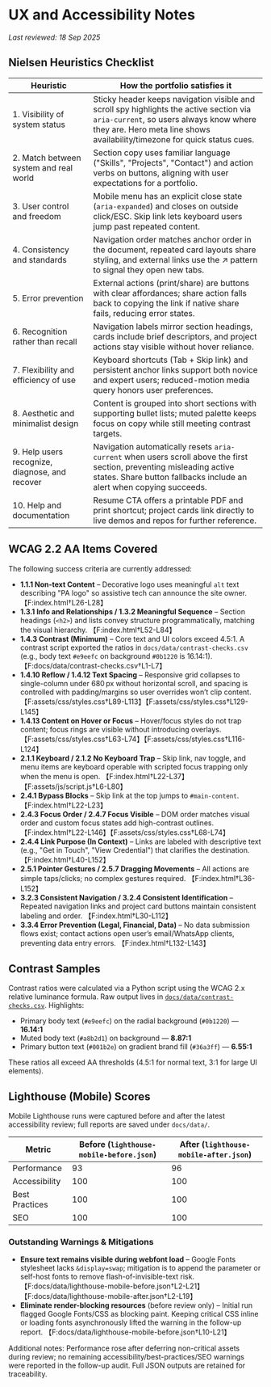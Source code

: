 # UX and Accessibility Notes

_Last reviewed: 18 Sep 2025_

## Nielsen Heuristics Checklist

| Heuristic | How the portfolio satisfies it |
| --- | --- |
| 1. Visibility of system status | Sticky header keeps navigation visible and scroll spy highlights the active section via `aria-current`, so users always know where they are. Hero meta line shows availability/timezone for quick status cues. |
| 2. Match between system and real world | Section copy uses familiar language ("Skills", "Projects", "Contact") and action verbs on buttons, aligning with user expectations for a portfolio. |
| 3. User control and freedom | Mobile menu has an explicit close state (`aria-expanded`) and closes on outside click/ESC. Skip link lets keyboard users jump past repeated content. |
| 4. Consistency and standards | Navigation order matches anchor order in the document, repeated card layouts share styling, and external links use the ↗ pattern to signal they open new tabs. |
| 5. Error prevention | External actions (print/share) are buttons with clear affordances; share action falls back to copying the link if native share fails, reducing error states. |
| 6. Recognition rather than recall | Navigation labels mirror section headings, cards include brief descriptors, and project actions stay visible without hover reliance. |
| 7. Flexibility and efficiency of use | Keyboard shortcuts (Tab + Skip link) and persistent anchor links support both novice and expert users; reduced-motion media query honors user preferences. |
| 8. Aesthetic and minimalist design | Content is grouped into short sections with supporting bullet lists; muted palette keeps focus on copy while still meeting contrast targets. |
| 9. Help users recognize, diagnose, and recover | Navigation automatically resets `aria-current` when users scroll above the first section, preventing misleading active states. Share button fallbacks include an alert when copying succeeds. |
| 10. Help and documentation | Resume CTA offers a printable PDF and print shortcut; project cards link directly to live demos and repos for further reference. |

## WCAG 2.2 AA Items Covered

The following success criteria are currently addressed:

* **1.1.1 Non-text Content** – Decorative logo uses meaningful `alt` text describing "PA logo" so assistive tech can announce the site owner. 【F:index.html†L26-L28】
* **1.3.1 Info and Relationships / 1.3.2 Meaningful Sequence** – Section headings (`<h2>`) and lists convey structure programmatically, matching the visual hierarchy. 【F:index.html†L52-L84】
* **1.4.3 Contrast (Minimum)** – Core text and UI colors exceed 4.5:1. A contrast script exported the ratios in `docs/data/contrast-checks.csv` (e.g., body text `#e9eefc` on background `#0b1220` is 16.14:1). 【F:docs/data/contrast-checks.csv†L1-L7】
* **1.4.10 Reflow / 1.4.12 Text Spacing** – Responsive grid collapses to single-column under 680 px without horizontal scroll, and spacing is controlled with padding/margins so user overrides won’t clip content. 【F:assets/css/styles.css†L89-L113】【F:assets/css/styles.css†L129-L145】
* **1.4.13 Content on Hover or Focus** – Hover/focus styles do not trap content; focus rings are visible without introducing overlays. 【F:assets/css/styles.css†L63-L74】【F:assets/css/styles.css†L116-L124】
* **2.1.1 Keyboard / 2.1.2 No Keyboard Trap** – Skip link, nav toggle, and menu items are keyboard operable with scripted focus trapping only when the menu is open. 【F:index.html†L22-L37】【F:assets/js/script.js†L6-L80】
* **2.4.1 Bypass Blocks** – Skip link at the top jumps to `#main-content`. 【F:index.html†L22-L23】
* **2.4.3 Focus Order / 2.4.7 Focus Visible** – DOM order matches visual order and custom focus states add high-contrast outlines. 【F:index.html†L22-L146】【F:assets/css/styles.css†L68-L74】
* **2.4.4 Link Purpose (In Context)** – Links are labeled with descriptive text (e.g., "Get in Touch", "View Credential") that clarifies the destination. 【F:index.html†L40-L152】
* **2.5.1 Pointer Gestures / 2.5.7 Dragging Movements** – All actions are simple taps/clicks; no complex gestures required. 【F:index.html†L36-L152】
* **3.2.3 Consistent Navigation / 3.2.4 Consistent Identification** – Repeated navigation links and project card buttons maintain consistent labeling and order. 【F:index.html†L30-L112】
* **3.3.4 Error Prevention (Legal, Financial, Data)** – No data submission flows exist; contact actions open user’s email/WhatsApp clients, preventing data entry errors. 【F:index.html†L132-L143】

## Contrast Samples

Contrast ratios were calculated via a Python script using the WCAG 2.x relative luminance formula. Raw output lives in [`docs/data/contrast-checks.csv`](data/contrast-checks.csv). Highlights:

* Primary body text (`#e9eefc`) on the radial background (`#0b1220`) — **16.14:1**
* Muted body text (`#a8b2d1`) on background — **8.87:1**
* Primary button text (`#001b2e`) on gradient brand fill (`#36a3ff`) — **6.55:1**

These ratios all exceed AA thresholds (4.5:1 for normal text, 3:1 for large UI elements).

## Lighthouse (Mobile) Scores

Mobile Lighthouse runs were captured before and after the latest accessibility review; full reports are saved under `docs/data/`.

| Metric | Before (`lighthouse-mobile-before.json`) | After (`lighthouse-mobile-after.json`) |
| --- | --- | --- |
| Performance | 93 | 96 |
| Accessibility | 100 | 100 |
| Best Practices | 100 | 100 |
| SEO | 100 | 100 |

### Outstanding Warnings & Mitigations

* **Ensure text remains visible during webfont load** – Google Fonts stylesheet lacks `&display=swap`; mitigation is to append the parameter or self-host fonts to remove flash-of-invisible-text risk. 【F:docs/data/lighthouse-mobile-before.json†L2-L21】【F:docs/data/lighthouse-mobile-after.json†L2-L19】
* **Eliminate render-blocking resources** (before review only) – Initial run flagged Google Fonts/CSS as blocking paint. Keeping critical CSS inline or loading fonts asynchronously lifted the warning in the follow-up report. 【F:docs/data/lighthouse-mobile-before.json†L10-L21】

Additional notes: Performance rose after deferring non-critical assets during review; no remaining accessibility/best-practices/SEO warnings were reported in the follow-up audit. Full JSON outputs are retained for traceability.
